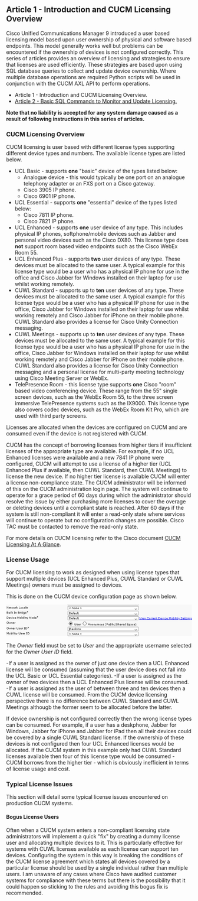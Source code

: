 ## Article 1 - Introduction and CUCM Licensing Overview

Cisco Unified Communications Manager 9 introduced a user based licensing model based upon user ownership of physical and software based endpoints. This model generally works well but problems can be encountered if the ownership of devices is not configured correctly. This series of articles provides an overview of licensing and strategies to ensure that licenses are used efficiently.
These strategies are based upon using SQL database queries to collect and update device ownership. Where multiple database operations are required Python scripts will be used in conjunction with the CUCM AXL API to perform operations.

- Article 1 - Introduction and CUCM Licensing Overview.
- [Article 2 - Basic SQL Commands to Monitor and Update Licensing.](https://jamesha100.github.io/cucm-license-management/page2)

**Note that no liability is accepted for any system damage caused as a result of following instructions in this series of articles.**

### CUCM Licensing Overview

CUCM licensing is user based with different license types supporting different device types and numbers. The available license types are listed below.

- UCL Basic - supports **one** "basic" device of the types listed below:
    - Analogue device - this would typically be one port on an analogue telephony adapter or an FXS port on a Cisco gateway.
    - Cisco 3905 IP phone.
    - Cisco 6901 IP phone.
- UCL Essential - supports **one** "essential" device of the types listed below:
    - Cisco 7811 IP phone.
    - Cisco 7821 IP phone.
- UCL Enhanced - supports **one** user device of any type. This includes physical IP phones, softphone/mobile devices such as Jabber and personal video devices such as the Cisco DX80. This license type does **not** support room based video endpoints such as the Cisco WebEx Room 55.
- UCL Enhanced Plus - supports **two** user devices of any type. These devices must be allocated to the same user. A typical example for this license type would be a user who has a physical IP phone for use in the office and Cisco Jabber for Windows installed on their laptop for use whilst working remotely.
- CUWL Standard - supports up to **ten** user devices of any type. These devices must be allocated to the same user. A typical example for this license type would be a user who has a physical IP phone for use in the office, Cisco Jabber for Windows installed on their laptop for use whilst working remotely and Cisco Jabber for iPhone on their mobile phone. CUWL Standard also provides a license for Cisco Unity Connection messaging.
- CUWL Meetings - supports up to **ten** user devices of any type. These devices must be allocated to the same user. A typical example for this license type would be a user who has a physical IP phone for use in the office, Cisco Jabber for Windows installed on their laptop for use whilst working remotely and Cisco Jabber for iPhone on their mobile phone. CUWL Standard also provides a license for Cisco Unity Connection messaging and a personal license for multi-party meeting technology using Cisco Meeting Server or WebEx.
- TelePresence Room - this license type supports **one** Cisco "room" based video conferencing device. These range from the 55" single screen devices, such as the WebEx Room 55, to the three screen immersive TelePresence systems such as the IX9000. This license type also covers codec devices, such as the WebEx Room Kit Pro, which are used with third party screens.

Licenses are allocated when the devices are configured on CUCM and are consumed even if the device is not registered with CUCM.

CUCM has the concept of borrowing licenses from higher tiers if insufficient licenses of the appropriate type are available. For example, if no UCL Enhanced licenses were available and a new 7841 IP phone were configured, CUCM will attempt to use a license of a higher tier (UCL Enhanced Plus if available, then CUWL Standard, then CUWL Meetings) to license the new device. If no higher tier license is available CUCM will enter a license non-compliance state. The CUCM administrator will be informed of this on the CUCM administration login page. The system will continue to operate for a grace period of 60 days during which the administrator should resolve the issue by either purchasing more licenses to cover the overage or deleting devices until a compliant state is reached. After 60 days if the system is still non-compliant it will enter a read-only state where services will continue to operate but no configuration changes are possible. Cisco TAC must be contacted to remove the read-only state.

For more details on CUCM licensing refer to the Cisco document [CUCM Licensing At A Glance](https://www.cisco.com/c/dam/en/us/products/collateral/unified-communications/unified-communications-licensing/C45_523902_11_9_licensing_aag_v5a_1.pdf).

### License Usage

For CUCM licensing to work as designed when using license types that support multiple devices (UCL Enhanced Plus, CUWL Standard or CUWL Meetings) owners must be assigned to devices.

This is done on the CUCM device configuration page as shown below.

![Device Owner ID](/images/ownerid.png)

The *Owner* field must be set to *User* and the appropriate username selected for the *Owner User ID* field.

-If a user is assigned as the owner of just one device then a UCL Enhanced license will be consumed (assuming that the user device does not fall into the UCL Basic or UCL Essential categories).
-If a user is assigned as the owner of two devices then a UCL Enhanced Plus license will be consumed.
-If a user is assigned as the user of between three and ten devices then a CUWL license will be consumed. From the CUCM device licensing perspective there is no difference between CUWL Standard and CUWL Meetings althougb the former seem to be allocated before the latter.

If device ownership is not configured correctly then the wrong license types can be consumed. For example, if a user has a deskphone, Jabber for Windows, Jabber for iPhone and Jabber for iPad then all their devices could be covered by a single CUWL Standard license. If the ownership of these devices is not configured then four UCL Enhanced licenses would be allocated. If the CUCM system in this example only had CUWL Standard licenses available then four of this license type would be consumed - CUCM borrows from the higher tier - which is obviously inefficient in terms of license usage and cost.

### Typical License Issues

This section will detail some typical license issues encountered on production CUCM systems.

#### Bogus License Users

Often when a CUCM system enters a non-compliant licensing state administrators will implement a quick "fix" by creating a dummy license user and allocating multiple devices to it. This is particularly effective for systems with CUWL licenses available as each license can support ten devices. Configuring the system in this way is breaking the conditions of the CUCM license agreement which states all devices covered by a particular license should be used by a single individual rather than multiple users. I am unaware of any cases where Cisco have audited customer systems for compliance with these terms but there is the possibility that it could happen so sticking to the rules and avoiding this bogus fix is recommended. 

